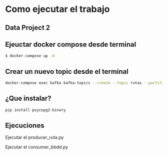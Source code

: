 # Como ejecutar el trabajo

## Data Project 2

##  Ejeuctar docker compose desde terminal

```sh
$ docker-compose up -d
```

## Crear un nuevo topic desde el terminal


```sh
docker-compose exec kafka kafka-topics --create --topic rutas --partitions 1 --replication-factor 1 --if-not-exists --bootstrap-server localhost:9092
```

## ¿Que instalar?

```sh
pip install psycopg2-binary
```

## Ejecuciones

Ejecutar el producer_ruta.py

Ejecutar el consumer_bbdd.py